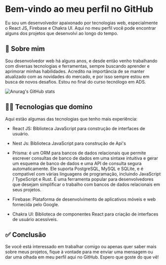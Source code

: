 # Bem-vindo ao meu perfil no GitHub 

Eu sou um desenvolvedor apaixonado por tecnologias web, especialmente o React JS, Firebase e Chakra UI. Aqui no meu perfil você pode encontrar alguns dos projetos que desenvolvi ao longo do tempo.

## 👨 Sobre mim

Sou desenvolvedor web há alguns anos, e desde então venho trabalhando com diversas tecnologias e ferramentas, sempre buscando aprender e aprimorar minhas habilidades. Acredito na importância de se manter atualizado com as novidades do mercado, e por isso sempre estou em busca de novos desafios. Estou no final do curso tecnólogo em ADS.

![Anurag's GitHub stats](https://github-readme-stats.vercel.app/api?username=israelvcb&show_icons=true&count_private=true)

## 👨‍💻 Tecnologias que domino

Aqui estão algumas das tecnologias que tenho mais experiência:

- React JS: Biblioteca JavaScript para construção de interfaces de usuário.

- Nest Js: Biblioteca JavaScript para construção de Api's

- Prisma: é um ORM para bancos de dados relacionais que permite escrever consultas de banco de dados em uma sintaxe intuitiva e gerar um esquema de banco de dados e uma API de consulta segura automaticamente. Ele suporta PostgreSQL, MySQL e SQLite, e é compatível com várias linguagens de programação, incluindo JavaScript / TypeScript e Rust. É uma ferramenta popular para desenvolvedores que desejam simplificar o trabalho com bancos de dados relacionais em seus projetos.

- Firebase: Plataforma de desenvolvimento de aplicativos móveis e web fornecida pelo Google.

- Chakra UI: Biblioteca de componentes React para criação de interfaces de usuário acessíveis.

## ✅ Conclusão

Se você está interessado em trabalhar comigo ou apenas quer saber mais sobre meus projetos, fique à vontade para me enviar uma mensagem ou dar uma olhada em meu perfil aqui no GitHub. Espero que goste do que vê!
